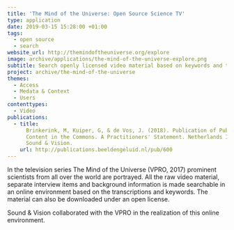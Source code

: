 ```yaml
---
title: 'The Mind of the Universe: Open Source Science TV'
type: application
date: 2019-03-15 15:28:00 +01:00
tags:
  - open source
  - search
website_url: http://themindoftheuniverse.org/explore
image: archive/applications/the-mind-of-the-universe-explore.png
subtitle: Search openly licensed video material based on keywords and transcriptions
project: archive/the-mind-of-the-universe
themes:
  - Access
  - Medata & Context
  - Users
contenttypes:
  - Video
publications:
  - title:
      Brinkerink, M, Kuiper, G, & de Vos, J. (2018). Publication of Public Broadcasting
      Content in the Commons. A Practitioners' Statement. Netherlands Institute for
      Sound & Vision.
    url: http://publications.beeldengeluid.nl/pub/600
---
```


In the television series The Mind of the Universe (VPRO, 2017) prominent scientists from all over the world are portrayed. All the raw video material, separate interview items and background information is made searchable in an online environment based on the transcriptions and keywords. The material can also be downloaded under an open license.

Sound & Vision collaborated with the VPRO in the realization of this online environment.
